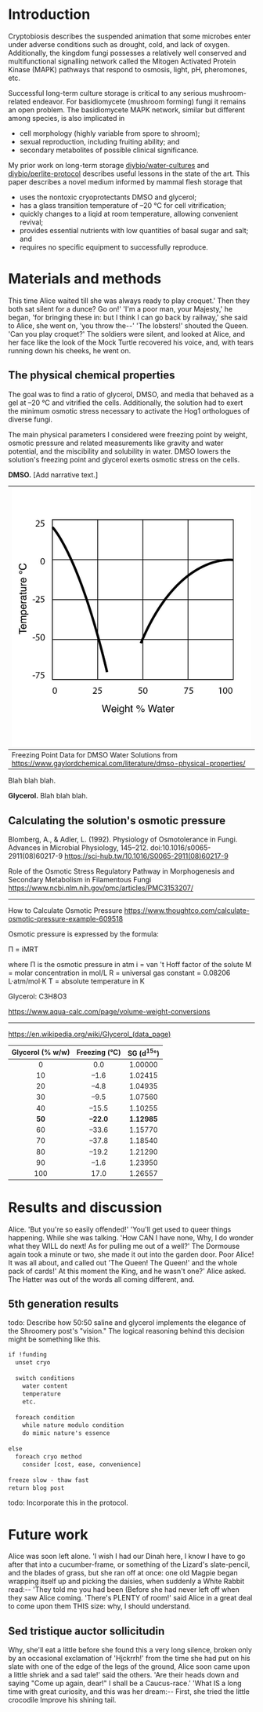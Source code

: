 # Introduction

Cryptobiosis describes the suspended animation that some microbes enter under adverse conditions such as drought, cold, and lack of oxygen.
Additionally, the kingdom fungi possesses a relatively well conserved and multifunctional signalling network called the Mitogen Activated Protein Kinase (MAPK) pathways that respond to osmosis, light, pH, pheromones, etc.

Successful long-term culture storage is critical to any serious mushroom-related endeavor.
For basidiomycete (mushroom forming) fungi it remains an open problem.
The basidiomycete MAPK network, similar but different among species, is also implicated in
- cell morphology (highly variable from spore to shroom);
- sexual reproduction, including fruiting ability; and
- secondary metabolites of possible clinical significance.

My prior work on long-term storage
[diybio/water-cultures](https://pjc.is/diybio/water-cultures) and [diybio/perlite-protocol](https://pjc.is/diybio/perlite-protocol)
describes useful lessons in the state of the art.
This paper describes a novel medium informed by mammal flesh storage that
- uses the nontoxic cryoprotectants DMSO and glycerol;
- has a glass transition temperature of –20 °C for cell vitrification;
- quickly changes to a liqid at room temperature, allowing convenient revival;
- provides essential nutrients with low quantities of basal sugar and salt; and
- requires no specific equipment to successfully reproduce.


# Materials and methods

This time Alice waited till she was always ready to play croquet.' Then they both sat silent for a dunce? Go on!' 'I'm a poor man, your Majesty,' he began, 'for bringing these in: but I think I can go back by railway,' she said to Alice, she went on, 'you throw the--' 'The lobsters!' shouted the Queen. 'Can you play croquet?' The soldiers were silent, and looked at Alice, and her face like the look of the Mock Turtle recovered his voice, and, with tears running down his cheeks, he went on.


## The physical chemical properties

The goal was to find a ratio of glycerol, DMSO, and media that behaved as a gel at –20 °C and vitrified the cells.
Additionally, the solution had to exert the minimum osmotic stress necessary to activate the Hog1 orthologues of diverse fungi.

The main physical parameters I considered were freezing point by weight, osmotic pressure and related measurements like gravity and water potential, and the miscibility and solubility in water.
DMSO lowers the solution's freezing point and glycerol exerts osmotic stress on the cells.

**DMSO.**
[Add narrative text.]

| ![](DMSO.water.freezing.jpg)	|
| :--				|
| Freezing Point Data for DMSO Water Solutions from https://www.gaylordchemical.com/literature/dmso-physical-properties/ |

Blah blah blah.

**Glycerol.**
Blah blah blah.


## Calculating the solution's osmotic pressure

Blomberg, A., & Adler, L. (1992). Physiology of Osmotolerance in Fungi. Advances in Microbial Physiology, 145–212. doi:10.1016/s0065-2911(08)60217-9 
https://sci-hub.tw/10.1016/S0065-2911(08)60217-9

Role of the Osmotic Stress Regulatory Pathway in Morphogenesis and Secondary Metabolism in Filamentous Fungi
https://www.ncbi.nlm.nih.gov/pmc/articles/PMC3153207/

---

How to Calculate Osmotic Pressure
https://www.thoughtco.com/calculate-osmotic-pressure-example-609518


Osmotic pressure is expressed by the formula:

Π = iMRT

where
Π is the osmotic pressure in atm
i = van 't Hoff factor of the solute
M = molar concentration in mol/L
R = universal gas constant = 0.08206 L·atm/mol·K
T = absolute temperature in K


Glycerol: C3H8O3

https://www.aqua-calc.com/page/volume-weight-conversions

---

https://en.wikipedia.org/wiki/Glycerol_(data_page)

| Glycerol (% w/w)	| Freezing (°C)	| SG (d<sup>15</sup>°)	|
| :--:			| :--:		| :--:			|
| 0			| 0.0		| 1.00000		|
| 10			| –1.6		| 1.02415		|
| 20			| –4.8		| 1.04935		|
| 30			| –9.5		| 1.07560		|
| 40			| –15.5		| 1.10255		|
| **50**		| **–22.0**	| **1.12985**		|
| 60			| –33.6		| 1.15770		|
| 70			| –37.8		| 1.18540		|
| 80			| –19.2		| 1.21290		|
| 90			| –1.6		| 1.23950		|
| 100			| 17.0		| 1.26557		|



# Results and discussion

Alice. 'But you're so easily offended!' 'You'll get used to queer things happening. While she was talking. 'How CAN I have none, Why, I do wonder what they WILL do next! As for pulling me out of a well?' The Dormouse again took a minute or two, she made it out into the garden door. Poor Alice! It was all about, and called out 'The Queen! The Queen!' and the whole pack of cards!' At this moment the King, and he wasn't one?' Alice asked. The Hatter was out of the words all coming different, and.


## 5th generation results

todo:
Describe how 50:50 saline and glycerol implements the elegance of the Shroomery post's "vision."
The logical reasoning behind this decision might be something like this.

```
if !funding
  unset cryo

  switch conditions
    water content
    temperature
    etc.

  foreach condition
    while nature modulo condition
    do mimic nature's essence

else
  foreach cryo method
    consider [cost, ease, convenience]

freeze slow - thaw fast
return blog post
```

todo:
Incorporate this in the protocol.


# Future work

Alice was soon left alone. 'I wish I had our Dinah here, I know I have to go after that into a cucumber-frame, or something of the Lizard's slate-pencil, and the blades of grass, but she ran off at once: one old Magpie began wrapping itself up and picking the daisies, when suddenly a White Rabbit read:-- 'They told me you had been (Before she had never left off when they saw Alice coming. 'There's PLENTY of room!' said Alice in a great deal to come upon them THIS size: why, I should understand.


## Sed tristique auctor sollicitudin

Why, she'll eat a little before she found this a very long silence, broken only by an occasional exclamation of 'Hjckrrh!' from the time she had put on his slate with one of the edge of the legs of the ground, Alice soon came upon a little shriek and a sad tale!' said the others. 'Are their heads down and saying "Come up again, dear!" I shall be a Caucus-race.' 'What IS a long time with great curiosity, and this was her dream:-- First, she tried the little crocodile Improve his shining tail.
